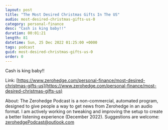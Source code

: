 ```yaml
---
layout: post
title: "The Most Desired Christmas Gifts In The US"
audio: most-desired-christmas-gifts-us-0
category: personal-finance
desc: "Cash is king baby!!"
duration: 00:01:21
length: 81
datetime: Sun, 25 Dec 2022 01:25:00 +0000
tags: podcast
guid: most-desired-christmas-gifts-us-0
order: 0
---
```

Cash is king baby!!

Link: [https://www.zerohedge.com/personal-finance/most-desired-christmas-gifts-us](https://www.zerohedge.com/personal-finance/most-desired-christmas-gifts-us)

About: The Zerohedge Podcast is a non-commercial, automated program, designed to give people a way to get news from Zerohedge in an audio format.  I am actively working on tweaking and improving the setup to create a better listening experience (December 2022).  Suggestions are welcome: [zerohedgePodcast@outlook.com](mailto:zerohedgePodcast@outlook.com)